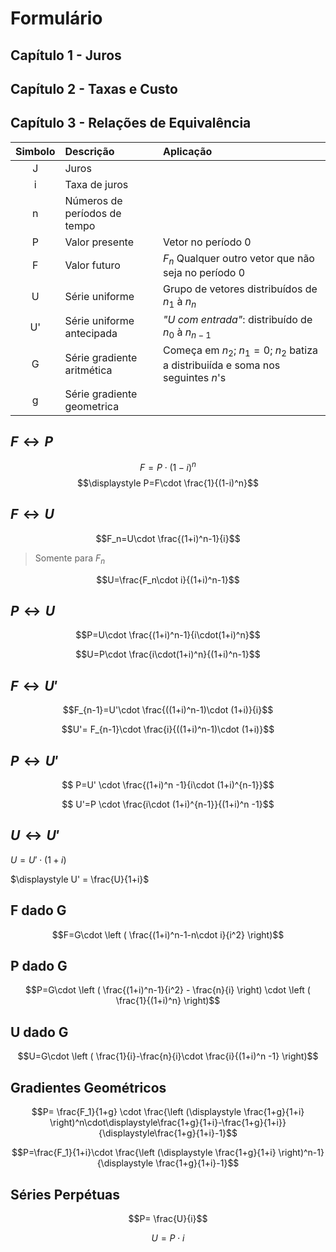 # Formulário

## Capítulo 1 - Juros

## Capítulo 2 - Taxas e Custo

## Capítulo 3 - Relações de Equivalência

| Simbolo | Descrição | Aplicação |
|:-:|:-|:-|
| J | Juros |
| i | Taxa de juros |
| n | Números de períodos de tempo |
| P | Valor presente | Vetor no período $0$ |
| F | Valor futuro | $F_n$ Qualquer outro vetor que não seja no período $0$ |
| U | Série uniforme | Grupo de vetores distribuídos de $n_1$ à $n_n$ |
| U' | Série uniforme antecipada | *"U com entrada"*: distribuído de $n_0$ à $n_{n-1}$ |
| G | Série gradiente aritmética | Começa em $n_2$; $n_1 =0$; $n_2$ batiza a distribuiída e soma nos seguintes $n$'s |
| g | Série gradiente geometrica | |

## $F \leftrightarrow P$

$$F=P\cdot(1-i)^n$$
$$\displaystyle P=F\cdot \frac{1}{(1-i)^n}$$

## $F \leftrightarrow U$

$$F_n=U\cdot \frac{(1+i)^n-1}{i}$$

> Somente para $F_n$

$$U=\frac{F_n\cdot i}{(1+i)^n-1}$$

## $P \leftrightarrow U$

$$P=U\cdot \frac{(1+i)^n-1}{i\cdot(1+i)^n}$$

$$U=P\cdot \frac{i\cdot(1+i)^n}{(1+i)^n-1}$$


## $F \leftrightarrow U'$

$$F_{n-1}=U'\cdot \frac{((1+i)^n-1)\cdot (1+i)}{i}$$

$$U'= F_{n-1}\cdot \frac{i}{((1+i)^n-1)\cdot (1+i)}$$

## $P \leftrightarrow U'$

$$ P=U' \cdot \frac{(1+i)^n -1}{i\cdot (1+i)^{n-1}}$$

$$ U'=P \cdot \frac{i\cdot (1+i)^{n-1}}{(1+i)^n -1}$$

## $U \leftrightarrow U'$

$\displaystyle U = U' \cdot (1+i)$  

$\displaystyle U' = \frac{U}{1+i}$  

## F dado G

$$F=G\cdot \left ( \frac{(1+i)^n-1-n\cdot i}{i^2} \right)$$


## P dado G

$$P=G\cdot \left ( \frac{(1+i)^n-1}{i^2} - \frac{n}{i} \right) \cdot \left ( \frac{1}{(1+i)^n} \right)$$

## U dado G

$$U=G\cdot \left ( \frac{1}{i}-\frac{n}{i}\cdot \frac{i}{(1+i)^n -1} \right)$$

## Gradientes Geométricos

$$P= \frac{F_1}{1+g} \cdot \frac{\left (\displaystyle \frac{1+g}{1+i} \right)^n\cdot\displaystyle\frac{1+g}{1+i}-\frac{1+g}{1+i}}{\displaystyle\frac{1+g}{1+i}-1}$$


$$P=\frac{F_1}{1+i}\cdot \frac{\left (\displaystyle \frac{1+g}{1+i} \right)^n-1}{\displaystyle \frac{1+g}{1+i}-1}$$


## Séries Perpétuas

$$P= \frac{U}{i}$$

$$U= P\cdot i$$